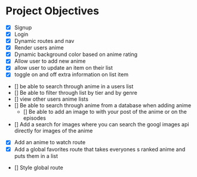 # Project Objectives

- [x] Signup
- [x] Login
- [x] Dynamic routes and nav
- [x] Render users anime
- [x] Dynamic background color based on anime rating
- [x] Allow user to add new anime
- [x] allow user to update an item on their list
- [x] toggle on and off extra information on list item
- [] be able to search through anime in a users list
- [] Be able to filter through list by tier and by genre
- [] view other users anime lists
- [] Be able to search through anime from a database when adding anime
  - [] Be able to add an image to with your post of the anime or on the episodes
- [] Add a search for images where you can search the googl images api directly for images of the anime
- [x] Add an anime to watch route
- [x] Add a global favorites route that takes everyones s ranked anime and puts them in a list
- [] Style global route
